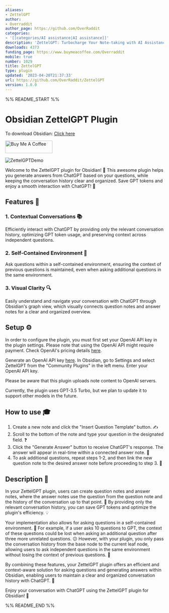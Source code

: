 ```yaml
---
aliases:
- ZettelGPT
author:
- Overraddit
author_page: https://github.com/OverRaddit
categories:
- '[[categories/AI assistance|AI assistance]]'
description: 'ZettelGPT: Turbocharge Your Note-taking with AI Assistance'
downloads: 4373
funding_page: https://www.buymeacoffee.com/Overraddit
mobile: true
number: 1029
title: ZettelGPT
type: plugin
updated: '2023-04-20T21:37:33'
url: https://github.com/OverRaddit/ZettelGPT
version: 1.0.0
---
```


%% README_START %%

# Obsidian ZettelGPT Plugin

To download Obsidian: [Click here](https://www.obsidian.md)

<a href="https://www.buymeacoffee.com/Overraddit" target="_blank"><img src="https://cdn.buymeacoffee.com/buttons/v2/default-yellow.png" alt="Buy Me A Coffee" style="height: 40px !important;width: 150px !important;"></a>

![ZettelGPTDemo](https://user-images.githubusercontent.com/30787477/233355651-81973be2-ab49-4333-88a1-f8074ac3ee14.gif)

Welcome to the ZettelGPT plugin for Obsidian! 🎉 This awesome plugin helps you generate answers from ChatGPT based on your questions, while keeping the conversation history clear and organized. Save GPT tokens and enjoy a smooth interaction with ChatGPT! 🚀

## Features 🌟

### 1. Contextual Conversations 📚

Efficiently interact with ChatGPT by providing only the relevant conversation history, optimizing GPT token usage, and preserving context across independent questions.

### 2. Self-Contained Environment 🏡

Ask questions within a self-contained environment, ensuring the context of previous questions is maintained, even when asking additional questions in the same environment.

### 3. Visual Clarity 🔍

Easily understand and navigate your conversation with ChatGPT through Obsidian's graph view, which visually connects question notes and answer notes for a clear and organized overview.

## Setup ⚙️

In order to configure the plugin, you must first set your OpenAI API key in the plugin settings. Please note that using the OpenAI API might require payment. Check OpenAI's pricing details [here](https://openai.com/pricing).

Generate an OpenAI API key [here](https://beta.openai.com/signup).
In Obsidian, go to Settings and select ZettelGPT from the "Community Plugins" in the left menu.
Enter your OpenAI API key.

Please be aware that this plugin uploads note content to OpenAI servers.

Currently, the plugin uses GPT-3.5 Turbo, but we plan to update it to support other models in the future.

## How to use 🎓

1. Create a new note and click the "Insert Question Template" button. ✍️
2. Scroll to the bottom of the note and type your question in the designated field. ❓
3. Click the "Generate Answer" button to receive ChatGPT's response. The answer will appear in real-time within a connected answer note. 🤖
4. To ask additional questions, repeat steps 1-2, and then link the new question note to the desired answer note before proceeding to step 3. 🔄

## Description 📝

In your ZettelGPT plugin, users can create question notes and answer notes, where the answer notes use the question from the question note and the history of the conversation up to that point. 📝 By providing only the relevant conversation history, you can save GPT tokens and optimize the plugin's efficiency. 💡

Your implementation also allows for asking questions in a self-contained environment. 🏡 For example, if a user asks 10 questions to GPT, the context of these questions could be lost when asking an additional question after three more unrelated questions. 😕 However, with your plugin, you only pass the conversation history from the base node to the current leaf node, allowing users to ask independent questions in the same environment without losing the context of previous questions. 🌟

By combining these features, your ZettelGPT plugin offers an efficient and context-aware solution for asking questions and generating answers within Obsidian, enabling users to maintain a clear and organized conversation history with ChatGPT. 🤖

Enjoy your conversation with ChatGPT using the ZettelGPT plugin for Obsidian! 🎈


%% README_END %%